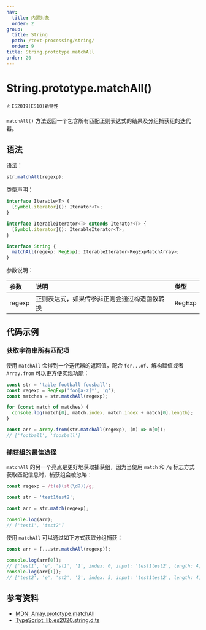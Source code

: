 ```yaml
---
nav:
  title: 内置对象
  order: 2
group:
  title: String
  path: /text-processing/string/
  order: 9
title: String.prototype.matchAll
order: 20
---
```


# String.prototype.matchAll()

⭐️ `ES2019(ES10)新特性`

`matchAll()` 方法返回一个包含所有匹配正则表达式的结果及分组捕获组的迭代器。

## 语法

语法：

```js
str.matchAll(regexp);
```

类型声明：

```ts
interface Iterable<T> {
  [Symbol.iterator](): Iterator<T>;
}

interface IterableIterator<T> extends Iterator<T> {
  [Symbol.iterator](): IterableIterator<T>;
}

interface String {
  matchAll(regexp: RegExp): IterableIterator<RegExpMatchArray>;
}
```

参数说明：

| 参数   | 说明                                         | 类型   |
| :----- | :------------------------------------------- | :----- |
| regexp | 正则表达式，如果传参非正则会通过构造函数转换 | RegExp |

## 代码示例

### 获取字符串所有匹配项

使用 `matchAll` 会得到一个迭代器的返回值，配合 `for...of`、解构赋值或者 `Array.from` 可以更方便实现功能：

```js
const str = 'table football foosball';
const regexp = RegExp('foo[a-z]*', 'g');
const matches = str.matchAll(regexp);

for (const match of matches) {
  console.log(match[0], match.index, match.index + match[0].length);
}

const arr = Array.from(str.matchAll(regexp), (m) => m[0]);
// ['football', 'foosball']
```

### 捕获组的最佳途径

`matchAll` 的另一个亮点是更好地获取捕获组，因为当使用 `match` 和 `/g` 标志方式获取匹配信息时，捕获组会被忽略：

```js
const regexp = /t(e)(st(\d?))/g;

const str = 'test1test2';

const arr = str.match(regexp);

console.log(arr);
// ['test1', 'test2']
```

使用 `matchAll` 可以通过如下方式获取分组捕获：

```js
const arr = [...str.matchAll(regexp)];

console.log(arr[0]);
// ['test1', 'e', 'st1', '1', index: 0, input: 'test1test2', length: 4]
console.log(arr[1]);
// ['test2', 'e', 'st2', '2', index: 5, input: 'test1test2', length: 4]
```

## 参考资料

- [MDN: Array.prototype.matchAll](https://developer.mozilla.org/zh-CN/docs/Web/JavaScript/Reference/Global_Objects/String/matchAll)
- [TypeScript: lib.es2020.string.d.ts](https://github.com/microsoft/TypeScript/blob/main/lib/lib.es2020.string.d.ts)
